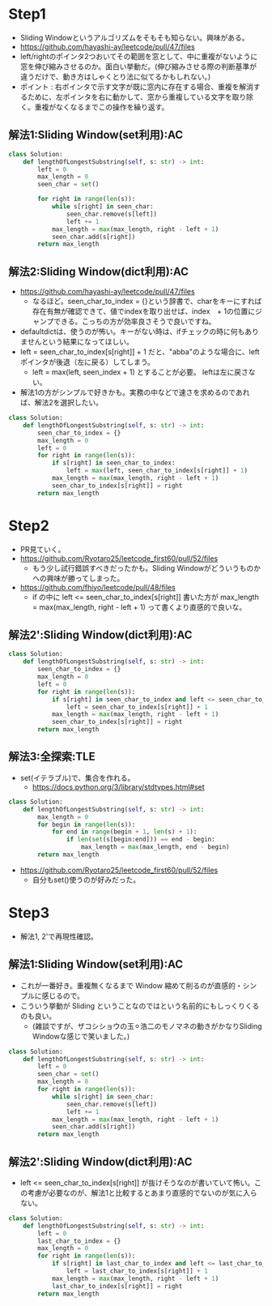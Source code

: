 # Step1
 - Sliding Windowというアルゴリズムをそもそも知らない。興味がある。
 - https://github.com/hayashi-ay/leetcode/pull/47/files
 - left/rightのポインタ2つおいてその範囲を窓として、中に重複がないように窓を伸び縮みさせるのか。面白い挙動だ。(伸び縮みさせる際の判断基準が違うだけで、動き方はしゃくとり法に似てるかもしれない。)
 - ポイント : 右ポインタで示す文字が既に窓内に存在する場合、重複を解消するために、左ポインタを右に動かして、窓から重複している文字を取り除く。重複がなくなるまでこの操作を繰り返す。
## 解法1:Sliding Window(set利用):AC
```py
class Solution:
    def lengthOfLongestSubstring(self, s: str) -> int:
        left = 0
        max_length = 0
        seen_char = set()

        for right in range(len(s)):
            while s[right] in seen_char:
                seen_char.remove(s[left])
                left += 1
            max_length = max(max_length, right - left + 1)
            seen_char.add(s[right])
        return max_length
```

## 解法2:Sliding Window(dict利用):AC
 - https://github.com/hayashi-ay/leetcode/pull/47/files
   - なるほど。seen_char_to_index = {}という辞書で、charをキーにすれば存在有無が確認できて、値でindexを取り出せば、index　+ 1の位置にジャンプできる。こっちの方が効率良さそうで良いですね。
 - defaultdictは、使うのが怖い。キーがない時は、ifチェックの時に何もありませんという結果になってほしい。
 - left = seen_char_to_index[s[right]] + 1 だと、"abba"のような場合に、left ポインタが後退（左に戻る）してしまう。
   - left = max(left, seen_index + 1) とすることが必要。 leftは左に戻さない。
 - 解法1の方がシンプルで好きかも。実務の中などで速さを求めるのであれば、解法2を選択したい。
```py
class Solution:
    def lengthOfLongestSubstring(self, s: str) -> int:
        seen_char_to_index = {}
        max_length = 0
        left = 0
        for right in range(len(s)):
            if s[right] in seen_char_to_index:
                left = max(left, seen_char_to_index[s[right]] + 1)
            max_length = max(max_length, right - left + 1)
            seen_char_to_index[s[right]] = right
        return max_length
```

# Step2
 - PR見ていく。
 - https://github.com/Ryotaro25/leetcode_first60/pull/52/files
   - もう少し試行錯誤すべきだったかも。Sliding Windowがどういうものかへの興味が勝ってしまった。
 - https://github.com/fhiyo/leetcode/pull/48/files
   - if の中に left <= seen_char_to_index[s[right]] 書いた方が max_length = max(max_length, right - left + 1) って書くより直感的で良いな。
## 解法2':Sliding Window(dict利用):AC
```py
class Solution:
    def lengthOfLongestSubstring(self, s: str) -> int:
        seen_char_to_index = {}
        max_length = 0
        left = 0
        for right in range(len(s)):
            if s[right] in seen_char_to_index and left <= seen_char_to_index[s[right]]:
                left = seen_char_to_index[s[right]] + 1
            max_length = max(max_length, right - left + 1)
            seen_char_to_index[s[right]] = right
        return max_length
```
## 解法3:全探索:TLE
 - set(イテラブル)で、集合を作れる。
   - https://docs.python.org/3/library/stdtypes.html#set
```py
class Solution:
    def lengthOfLongestSubstring(self, s: str) -> int:
        max_length = 0
        for begin in range(len(s)):
            for end in range(begin + 1, len(s) + 1):
                if len(set(s[begin:end])) == end - begin:
                    max_length = max(max_length, end - begin)
        return max_length
```

 - https://github.com/Ryotaro25/leetcode_first60/pull/52/files
   - 自分もset()使うのが好みだった。
# Step3
 - 解法1, 2'で再現性確認。
## 解法1:Sliding Window(set利用):AC
 - これが一番好き。重複無くなるまで Window 縮めて削るのが直感的・シンプルに感じるので。
 - こういう挙動が Sliding ということなのではという名前的にもしっくりくるのも良い。
   - (雑談ですが、ザコシショウの玉⚪︎浩二のモノマネの動きがかなりSliding Windowな感じで笑いました。)
```py
class Solution:
    def lengthOfLongestSubstring(self, s: str) -> int:
        left = 0
        seen_char = set()
        max_length = 0
        for right in range(len(s)):
            while s[right] in seen_char:
                seen_char.remove(s[left])
                left += 1
            max_length = max(max_length, right - left + 1)
            seen_char.add(s[right])
        return max_length
```

## 解法2':Sliding Window(dict利用):AC
 - left <= seen_char_to_index[s[right]] が抜けそうなのが書いていて怖い。この考慮が必要なのが、解法1と比較するとあまり直感的でないのが気に入らない。
```py
class Solution:
    def lengthOfLongestSubstring(self, s: str) -> int:
        left = 0
        last_char_to_index = {}
        max_length = 0
        for right in range(len(s)):
            if s[right] in last_char_to_index and left <= last_char_to_index[s[right]]:
                left = last_char_to_index[s[right]] + 1
            max_length = max(max_length, right - left + 1)
            last_char_to_index[s[right]] = right
        return max_length
```

